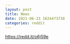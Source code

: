 ```yaml
--- 
layout: post 
title: News 
date: 2021-06-23 1624473738 
categories: reddit 
--- 
```

https://redd.it/o6j59e